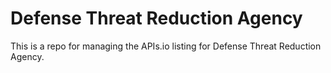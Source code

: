 # Defense Threat Reduction Agency
This is a repo for managing the APIs.io listing for Defense Threat Reduction Agency.